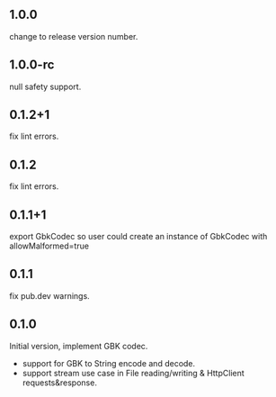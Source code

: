 ## 1.0.0
change to release version number.

## 1.0.0-rc
null safety support.

## 0.1.2+1
fix lint errors.

## 0.1.2
fix lint errors.

## 0.1.1+1
export GbkCodec so user could create an instance of GbkCodec with allowMalformed=true

## 0.1.1
fix pub.dev warnings.

## 0.1.0
Initial version, implement GBK codec.
- support for GBK to String encode and decode.
- support stream use case in File reading/writing & HttpClient requests&response.
